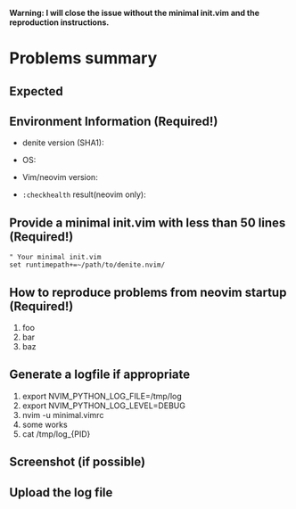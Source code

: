 **Warning:  I will close the issue without the minimal init.vim and the reproduction instructions.**

# Problems summary


## Expected


## Environment Information (Required!)

 * denite version (SHA1):

 * OS:

 * Vim/neovim version:

 * `:checkhealth` result(neovim only):

## Provide a minimal init.vim with less than 50 lines (Required!)

```vim
" Your minimal init.vim
set runtimepath+=~/path/to/denite.nvim/
```


## How to reproduce problems from neovim startup (Required!)

 1. foo
 2. bar
 3. baz


## Generate a logfile if appropriate

 1. export NVIM_PYTHON_LOG_FILE=/tmp/log
 2. export NVIM_PYTHON_LOG_LEVEL=DEBUG
 3. nvim -u minimal.vimrc
 4. some works
 5. cat /tmp/log_{PID}


## Screenshot (if possible)


## Upload the log file
